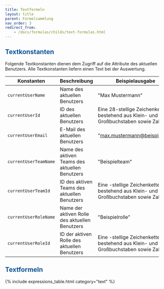```yaml
---
title: Textformeln
layout: title
parent: Formelsammlung
nav_order: 3
redirect_from:
    - /docs/formulas/childs/text-formulas.html
---
```


## <span style="color:#0b5394">**Textkonstanten**</span>

Folgende Textkonstanten dienen dem Zugriff auf die Attribute des aktuellen Benutzers.
Alle Textkonstanten liefern einen Text bei der Auswertung.

| Konstanten            | Beschreibung                                   | Beispielausgabe                                                                    |
| --------------------- | ---------------------------------------------- | ---------------------------------------------------------------------------------- |
| `currentUserName`     | Name des aktuellen Benutzers                   | "Max Mustermann"                                                                   |
| `currentUserId`       | ID des aktuellen Benutzers                     | Eine 28-stellige Zeichenkette bestehend aus Klein- und Großbuchstaben sowie Zahlen |
| `currentUserEmail`    | E-Mail des aktuellen Benutzers                 | "max.mustermann@beispiel.mail                                                      |
| `currentUserTeamName` | Name des aktiven Teams des aktuellen Benutzers | "Beispielteam"                                                                     |
| `currentUserTeamId`   | ID des aktiven Teams des aktuellen Benutzers   | Eine -stellige Zeichenkette bestehend aus Klein- und Großbuchstaben sowie Zahlen   |
| `currentUserRoleName` | Name der aktiven Rolle des aktuellen Benutzers | "Beispielrolle"                                                                    |
| `currentUserRoleId`   | ID der aktiven Rolle des aktuellen Benutzers   | Eine -stellige Zeichenkette bestehend aus Klein- und Großbuchstaben sowie Zahlen   |

## <span style="color:#0b5394">**Textformeln**</span>


{% include expressions_table.html category="text" %}